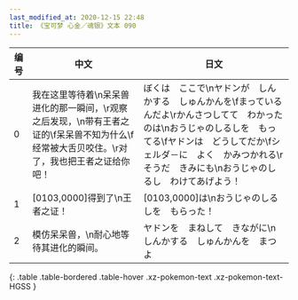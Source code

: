 ```yaml
---
last_modified_at: 2020-12-15 22:48
title: 《宝可梦 心金／魂银》文本 090
---
```

| 编号 | 中文 | 日文 |
| ---- | ---- | ---- |
| 0 | 我在这里等待着\n呆呆兽进化的那一瞬间，\r观察之后发现，\n带有王者之证的\f呆呆兽不知为什么\f经常被大舌贝咬住。\r对了，我也把王者之证给你吧！ | ぼくは　ここで\nヤドンが　しんかする　しゅんかんを\fまっているんだよ\rかんさつしてて　わかったのは\nおうじゃのしるしを　もってる\fヤドンは　どうしてだか\fシェルダ－に　よく　かみつかれる\rそうだ　きみにも\nおうじゃのしるし　わけてあげよう！ |
| 1 | [0103,0000]得到了\n王者之证！ | [0103,0000]は\nおうじゃのしるしを　もらった！ |
| 2 | 模仿呆呆兽，\n耐心地等待其进化的瞬间。 | ヤドンを　まねして　きながに\nしんかする　しゅんかんを　まつよ |
{: .table .table-bordered .table-hover .xz-pokemon-text .xz-pokemon-text-HGSS }